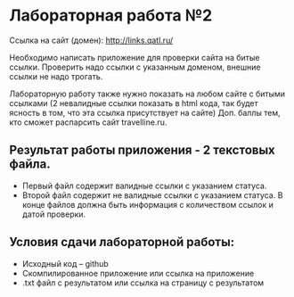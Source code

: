 # Лабораторная работа №2

Ссылка на сайт (домен): http://links.qatl.ru/

Необходимо написать приложение для проверки сайта на битые ссылки. Проверить надо ссылки с указанным доменом, внешние ссылки не надо трогать.

Лабораторную работу также нужно показать на любом сайте с битыми ссылками (2 невалидные ссылки показать в html кода, так будет ясность в том, что эта ссылка присутствует на сайте)
Доп. баллы тем, кто сможет распарсить сайт travelline.ru. 

## Результат работы приложения - 2 текстовых файла. 
- Первый файл содержит валидные ссылки с указанием статуса. 
- Второй файл содержит не валидные ссылки с указанием статуса.
В конце файлов должна быть информация с количеством ссылок и датой проверки.

## Условия сдачи лабораторной работы:
- Исходный код – github
- Скомпилированное приложение или ссылка на приложение
- .txt файл с результатом или ссылка на страницу с результатом
